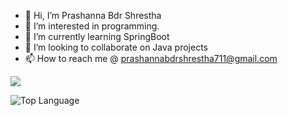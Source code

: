 - 👋 Hi, I’m Prashanna Bdr Shrestha
- 👀 I’m interested in programming.
- 🌱 I’m currently learning SpringBoot
- 💞️ I’m looking to collaborate on Java projects
- 📫 How to reach me @ prashannabdrshrestha711@gmail.com

<img src="https://img.shields.io/badge/-PYTHON-3776AB?logo=python&logoColor=fff">

![Top Language](https://github-readme-stats.vercel.app/api/top-langs/?username=prashannastha7&show_icons=true&theme=radical)
